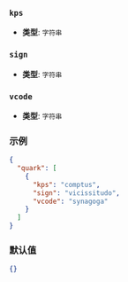 ### `kps`

- **类型**: `字符串`

### `sign`

- **类型**: `字符串`

### `vcode`

- **类型**: `字符串`

### 示例

```json
{
  "quark": [
    {
      "kps": "comptus",
      "sign": "vicissitudo",
      "vcode": "synagoga"
    }
  ]
}
```

### 默认值

```json
{}
```
